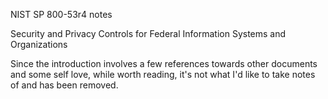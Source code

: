 NIST SP 800-53r4 notes

Security and Privacy Controls for Federal Information Systems and Organizations

Since the introduction involves a few references towards other documents and some self love, while worth reading, it's not what I'd like to take notes of and has been removed.


